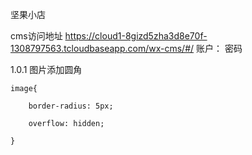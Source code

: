 坚果小店

cms访问地址
https://cloud1-8gizd5zha3d8e70f-1308797563.tcloudbaseapp.com/wx-cms/#/
账户：
密码


1.0.1
图片添加圆角


```
image{

    border-radius: 5px;

    overflow: hidden;

}
```

